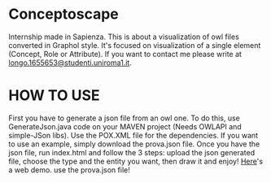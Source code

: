 # Conceptoscape
Internship made in Sapienza. This is about a visualization of owl files converted in Graphol style.
It's focused on visualization of a single element (Concept, Role or Attribute).
If you want to contact me please write at longo.1655653@studenti.uniroma1.it.

# HOW TO USE
First you have to generate a json file from an owl one. To do this, use GenerateJson.java code on your MAVEN project (Needs OWLAPI and simple-JSon libs). Use the POX.XML file for the dependencies. If you want to use an example, simply download the prova.json file.
Once you have the json file, run index.html and follow the 3 steps: upload the json generated file, choose the type and the entity you want, then draw it and enjoy!
[Here](https://1655653.github.io/)'s a web demo. use the prova.json file!

